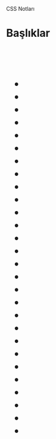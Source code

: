 CSS Notları<br>


<h1>Başlıklar<h1><br>


* [](#) <br>
* [](#) <br>
* [](#) <br>
* [](#) <br>
* [](#) <br>
* [](#) <br>
* [](#) <br>
* [](#) <br>
* [](#) <br>
* [](#) <br>
* [](#) <br>
* [](#) <br>
* [](#) <br>
* [](#) <br>
* [](#) <br>
* [](#) <br>
* [](#) <br>
* [](#) <br>
* [](#) <br>
* [](#) <br>
* [](#) <br>
* [](#) <br>
* [](#) <br>
* [](#) <br>
* [](#) <br>
* [](#) <br>
* [](#) <br>
* [](#) <br>


<br>
<br>
<br>
<br>
<br>
<br>
<br>
<br>
<br>
<br>
<br>
<br>
<br>
<br>
<br>
<br>
<br>
<br>
<br>
<br>
<br>
<br>
<br>
<br>
<br>
<br>
<br>
<br>
<br>
<br>
<br>
<br>
<br>
<br>
<br>
<br>
<br>
<br>
<br>
<br>
<br>

